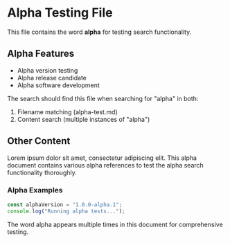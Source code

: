 # Alpha Testing File

This file contains the word **alpha** for testing search functionality.

## Alpha Features

- Alpha version testing
- Alpha release candidate
- Alpha software development

The search should find this file when searching for "alpha" in both:
1. Filename matching (alpha-test.md)
2. Content search (multiple instances of "alpha")

## Other Content

Lorem ipsum dolor sit amet, consectetur adipiscing elit. This alpha document contains various alpha references to test the alpha search functionality thoroughly.

### Alpha Examples

```javascript
const alphaVersion = "1.0.0-alpha.1";
console.log("Running alpha tests...");
```

The word alpha appears multiple times in this document for comprehensive testing.